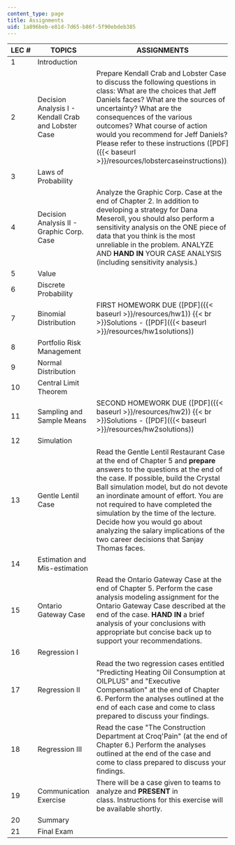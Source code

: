 ```yaml
---
content_type: page
title: Assignments
uid: 1a896beb-e81d-7d65-b86f-5f90ebdeb385
---
```


| LEC # | TOPICS | ASSIGNMENTS |
| --- | --- | --- |
| 1 | Introduction | &nbsp; |
| 2 | Decision Analysis I - Kendall Crab and Lobster Case | Prepare Kendall Crab and Lobster Case to discuss the following questions in class: What are the choices that Jeff Daniels faces? What are the sources of uncertainty? What are the consequences of the various outcomes? What course of action would you recommend for Jeff Daniels? Please refer to these instructions ([PDF]({{< baseurl >}}/resources/lobstercaseinstructions)). |
| 3 | Laws of Probability | &nbsp; |
| 4 | Decision Analysis II - Graphic Corp. Case | Analyze the Graphic Corp. Case at the end of Chapter 2. In addition to developing a strategy for Dana Meseroll, you should also perform a sensitivity analysis on the ONE piece of data that you think is the most unreliable in the problem. ANALYZE AND **HAND IN** YOUR CASE ANALYSIS (including sensitivity analysis.) |
| 5 | Value | &nbsp; |
| 6 | Discrete Probability | &nbsp; |
| 7 | Binomial Distribution | FIRST HOMEWORK DUE ([PDF]({{< baseurl >}}/resources/hw1))  {{< br >}}Solutions - ([PDF]({{< baseurl >}}/resources/hw1solutions)) |
| 8 | Portfolio Risk Management | &nbsp; |
| 9 | Normal Distribution | &nbsp; |
| 10 | Central Limit Theorem | &nbsp; |
| 11 | Sampling and Sample Means | SECOND HOMEWORK DUE ([PDF]({{< baseurl >}}/resources/hw2))  {{< br >}}Solutions - ([PDF]({{< baseurl >}}/resources/hw2solutions)) |
| 12 | Simulation | &nbsp; |
| 13 | Gentle Lentil Case | Read the Gentle Lentil Restaurant Case at the end of Chapter 5 and **prepare** answers to the questions at the end of the case. If possible, build the Crystal Ball simulation model, but do not devote an inordinate amount of effort. You are not required to have completed the simulation by the time of the lecture. Decide how you would go about analyzing the salary implications of the two career decisions that Sanjay Thomas faces. |
| 14 | Estimation and Mis-estimation | &nbsp; |
| 15 | Ontario Gateway Case | Read the Ontario Gateway Case at the end of Chapter 5. Perform the case analysis modeling assignment for the Ontario Gateway Case described at the end of the case. **HAND IN** a brief analysis of your conclusions with appropriate but concise back up to support your recommendations. |
| 16 | Regression I | &nbsp; |
| 17 | Regression II | Read the two regression cases entitled "Predicting Heating Oil Consumption at OILPLUS" and "Executive Compensation" at the end of Chapter 6. Perform the analyses outlined at the end of each case and come to class prepared to discuss your findings. |
| 18 | Regression III | Read the case "The Construction Department at Croq'Pain" (at the end of Chapter 6.) Perform the analyses outlined at the end of the case and come to class prepared to discuss your findings. |
| 19 | Communication Exercise | There will be a case given to teams to analyze and **PRESENT** in class. Instructions for this exercise will be available shortly. |
| 20 | Summary | &nbsp; |
| 21 | Final Exam |